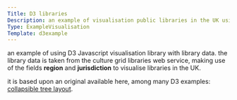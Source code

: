```yaml
---
Title: D3 libraries
Description: an example of visualisation public libraries in the UK using D3.
Type: ExampleVisualisation
Template: d3example
---
```


an example of using D3 Javascript visualisation library with library data.  the library data is taken from the culture grid libraries web service, making use of the fields **region** and **jurisdiction** to visualise libraries in the UK.

it is based upon an original available here, among many D3 examples: [collapsible tree layout](http://mbostock.github.io/d3/talk/20111018/tree.html).